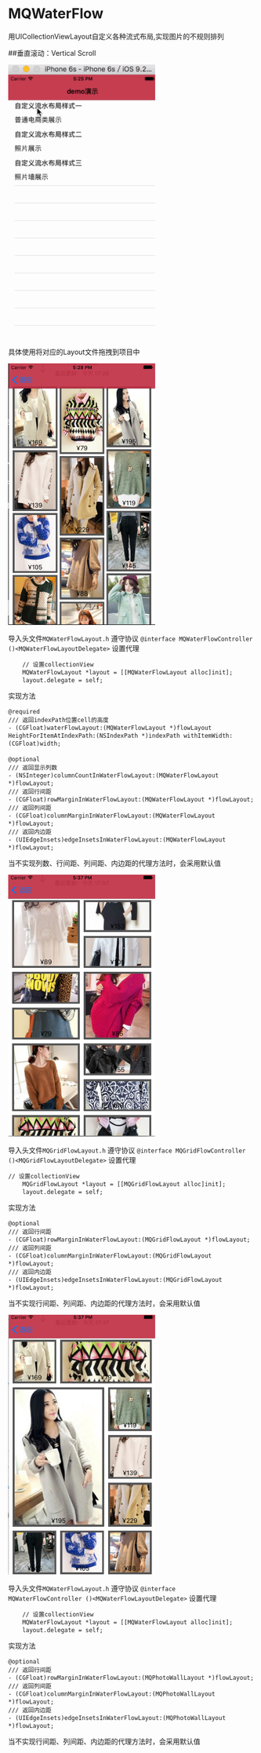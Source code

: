 # MQWaterFlow


用UICollectionViewLayout自定义各种流式布局,实现图片的不规则排列

##垂直滚动：Vertical Scroll

<img src="WaterFlow.gif" width = "300">

具体使用将对应的Layout文件拖拽到项目中

<img src="WaterFlowLayout.png" width = "300">

导入头文件`MQWaterFlowLayout.h` 
遵守协议
`@interface MQWaterFlowController ()<MQWaterFlowLayoutDelegate>`
设置代理
```objc
    // 设置collectionView
    MQWaterFlowLayout *layout = [[MQWaterFlowLayout alloc]init];
    layout.delegate = self;
```
实现方法
```objc
@required
/// 返回indexPath位置cell的高度
- (CGFloat)waterFlowLayout:(MQWaterFlowLayout *)flowLayout HeightForItemAtIndexPath:(NSIndexPath *)indexPath withItemWidth:(CGFloat)width;

@optional
/// 返回显示列数
- (NSInteger)columnCountInWaterFlowLayout:(MQWaterFlowLayout *)flowLayout;
/// 返回行间距
- (CGFloat)rowMarginInWaterFlowLayout:(MQWaterFlowLayout *)flowLayout;
/// 返回列间距
- (CGFloat)columnMarginInWaterFlowLayout:(MQWaterFlowLayout *)flowLayout;
/// 返回内边距
- (UIEdgeInsets)edgeInsetsInWaterFlowLayout:(MQWaterFlowLayout *)flowLayout;

```
当不实现列数、行间距、列间距、内边距的代理方法时，会采用默认值

<img src="GridFlowLayout.png" width = "300">

导入头文件`MQGridFlowLayout.h` 
遵守协议
`@interface MQGridFlowController ()<MQGridFlowLayoutDelegate>`
设置代理
```objc
// 设置collectionView
    MQGridFlowLayout *layout = [[MQGridFlowLayout alloc]init];
    layout.delegate = self;
```
实现方法
```objc
@optional
/// 返回行间距
- (CGFloat)rowMarginInWaterFlowLayout:(MQGridFlowLayout *)flowLayout;
/// 返回列间距
- (CGFloat)columnMarginInWaterFlowLayout:(MQGridFlowLayout *)flowLayout;
/// 返回内边距
- (UIEdgeInsets)edgeInsetsInWaterFlowLayout:(MQGridFlowLayout *)flowLayout;

```
当不实现行间距、列间距、内边距的代理方法时，会采用默认值

<img src="PhotoWallLayout.png" width = "300">

导入头文件`MQWaterFlowLayout.h` 
遵守协议
`@interface  MQWaterFlowController ()<MQWaterFlowLayoutDelegate>`
设置代理
```objc
    // 设置collectionView
    MQWaterFlowLayout *layout = [[MQWaterFlowLayout alloc]init];
    layout.delegate = self;

```
实现方法
```objc
@optional
/// 返回行间距
- (CGFloat)rowMarginInWaterFlowLayout:(MQPhotoWallLayout *)flowLayout;
/// 返回列间距
- (CGFloat)columnMarginInWaterFlowLayout:(MQPhotoWallLayout *)flowLayout;
/// 返回内边距
- (UIEdgeInsets)edgeInsetsInWaterFlowLayout:(MQPhotoWallLayout *)flowLayout;

```
当不实现行间距、列间距、内边距的代理方法时，会采用默认值
